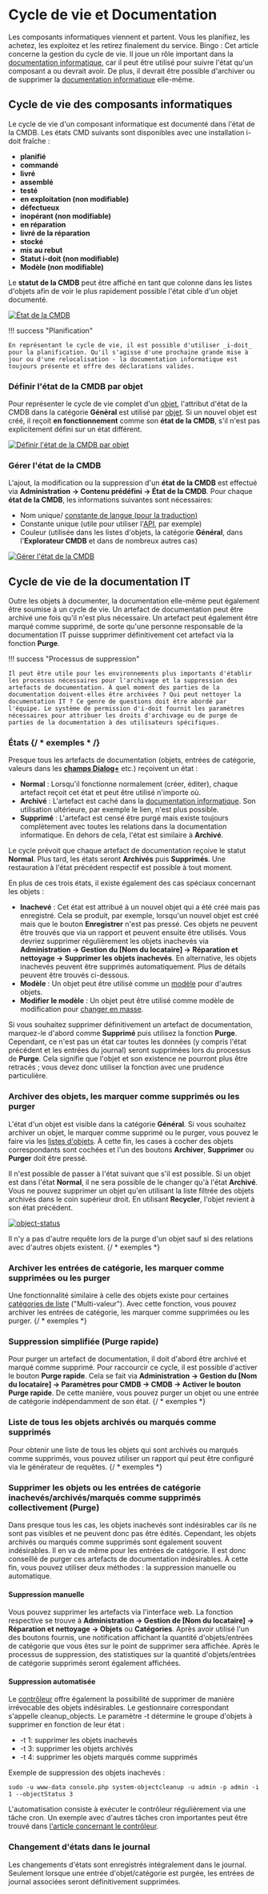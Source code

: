 # Cycle de vie et Documentation

Les composants informatiques viennent et partent. Vous les planifiez, les achetez, les exploitez et les retirez finalement du service. Bingo : Cet article concerne la gestion du cycle de vie. Il joue un rôle important dans la [documentation informatique](../glossary.md), car il peut être utilisé pour suivre l'état qu'un composant a ou devrait avoir. De plus, il devrait être possible d'archiver ou de supprimer la [documentation informatique](../glossary.md) elle-même.

## Cycle de vie des composants informatiques

Le cycle de vie d'un composant informatique est documenté dans l'état de la CMDB. Les états CMD suivants sont disponibles avec une installation i-doit fraîche :

-   **planifié**
-   **commandé**
-   **livré**
-   **assemblé**
-   **testé**
-   **en exploitation (non modifiable)**
-   **défectueux**
-   **inopérant (non modifiable)**
-   **en réparation**
-   **livré de la réparation**
-   **stocké**
-   **mis au rebut**
-   **Statut i-doit (non modifiable)**
-   **Modèle (non modifiable)**

Le **statut de la CMDB** peut être affiché en tant que colonne dans les listes d'objets afin de voir le plus rapidement possible l'état cible d'un objet documenté.

[![État de la CMDB](../assets/images/en/basics/life-and-documentation-cycle/1-ladc.png)](../assets/images/en/basics/life-and-documentation-cycle/1-ladc.png)

!!! success "Planification"

    En représentant le cycle de vie, il est possible d'utiliser _i-doit_ pour la planification. Qu'il s'agisse d'une prochaine grande mise à jour ou d'une relocalisation - la documentation informatique est toujours présente et offre des déclarations valides.

### Définir l'état de la CMDB par objet

Pour représenter le cycle de vie complet d'un [objet](../glossary.md), l'attribut d'état de la CMDB dans la catégorie **Général** est utilisé par [objet](../glossary.md). Si un nouvel objet est créé, il reçoit **en fonctionnement** comme son **état de la CMDB**, s'il n'est pas explicitement défini sur un état différent.

[![Définir l'état de la CMDB par objet](../assets/images/en/basics/life-and-documentation-cycle/2-ladc.png)](../assets/images/en/basics/life-and-documentation-cycle/2-ladc.png)

### Gérer l'état de la CMDB

L'ajout, la modification ou la suppression d'un **état de la CMDB** est effectué via **Administration → Contenu prédéfini → État de la CMDB**. Pour chaque **état de la CMDB**, les informations suivantes sont nécessaires:

-   Nom unique/ [constante de langue (pour la traduction)](../system-administration/localization.md)
-   Constante unique (utile pour utiliser l'[API](../i-doit-pro-add-ons/api/index.md), par exemple)
-   Couleur (utilisée dans les listes d'objets, la catégorie **Général**, dans l'**Explorateur CMDB** et dans de nombreux autres cas)

[![Gérer l'état de la CMDB](../assets/images/en/basics/life-and-documentation-cycle/3-ladc.png)](../assets/images/en/basics/life-and-documentation-cycle/3-ladc.png)

## Cycle de vie de la documentation IT

Outre les objets à documenter, la documentation elle-même peut également être soumise à un cycle de vie. Un artefact de documentation peut être archivé une fois qu'il n'est plus nécessaire. Un artefact peut également être marqué comme supprimé, de sorte qu'une personne responsable de la documentation IT puisse supprimer définitivement cet artefact via la fonction **Purge**.

!!! success "Processus de suppression"

    Il peut être utile pour les environnements plus importants d'établir les processus nécessaires pour l'archivage et la suppression des artefacts de documentation. À quel moment des parties de la documentation doivent-elles être archivées ? Qui peut nettoyer la documentation IT ? Ce genre de questions doit être abordé par l'équipe. Le système de permission d'i-doit fournit les paramètres nécessaires pour attribuer les droits d'archivage ou de purge de parties de la documentation à des utilisateurs spécifiques.

### États {/ * exemples * /}

Presque tous les artefacts de documentation (objets, entrées de catégorie, valeurs dans les [**champs Dialog+**](./dialog-admin.md) etc.) reçoivent un état :

-   **Normal** : Lorsqu'il fonctionne normalement (créer, éditer), chaque artefact reçoit cet état et peut être utilisé n'importe où.
-   **Archivé** : L'artefact est caché dans la [documentation informatique](../glossary.md). Son utilisation ultérieure, par exemple le lien, n'est plus possible.
-   **Supprimé** : L'artefact est censé être purgé mais existe toujours complètement avec toutes les relations dans la documentation informatique. En dehors de cela, l'état est similaire à **Archivé**.

Le cycle prévoit que chaque artefact de documentation reçoive le statut **Normal**. Plus tard, les états seront **Archivés** puis **Supprimés**. Une restauration à l'état précédent respectif est possible à tout moment.

En plus de ces trois états, il existe également des cas spéciaux concernant les objets :

-   **Inachevé** : Cet état est attribué à un nouvel objet qui a été créé mais pas enregistré. Cela se produit, par exemple, lorsqu'un nouvel objet est créé mais que le bouton **Enregistrer** n'est pas pressé. Ces objets ne peuvent être trouvés que via un rapport et peuvent ensuite être utilisés. Vous devriez supprimer régulièrement les objets inachevés via **Administration → Gestion du [Nom du locataire] → Réparation et nettoyage → Supprimer les objets inachevés**. En alternative, les objets inachevés peuvent être supprimés automatiquement. Plus de détails peuvent être trouvés ci-dessous.
-   **Modèle** : Un objet peut être utilisé comme un [modèle](../efficient-documentation/templates.md) pour d'autres objets.
-   **Modifier le modèle** : Un objet peut être utilisé comme modèle de modification pour [changer en masse](../efficient-documentation/mass-change.md).

Si vous souhaitez supprimer définitivement un artefact de documentation, marquez-le d'abord comme **Supprimé** puis utilisez la fonction **Purge**. Cependant, ce n'est pas un état car toutes les données (y compris l'état précédent et les entrées du journal) seront supprimées lors du processus de **Purge**. Cela signifie que l'objet et son existence ne pourront plus être retracés ; vous devez donc utiliser la fonction avec une prudence particulière.

### Archiver des objets, les marquer comme supprimés ou les purger

L'état d'un objet est visible dans la catégorie **Général**. Si vous souhaitez archiver un objet, le marquer comme supprimé ou le purger, vous pouvez le faire via les [listes d'objets](./object-list/index.md). À cette fin, les cases à cocher des objets correspondants sont cochées et l'un des boutons **Archiver**, **Supprimer** ou **Purger** doit être pressé.

Il n'est possible de passer à l'état suivant que s'il est possible. Si un objet est dans l'état **Normal**, il ne sera possible de le changer qu'à l'état **Archivé**. Vous ne pouvez supprimer un objet qu'en utilisant la liste filtrée des objets archivés dans le coin supérieur droit. En utilisant **Recycler**, l'objet revient à son état précédent.


[![object-status](../assets/images/en/basics/life-and-documentation-cycle/4-ladc.png)](../assets/images/en/basics/life-and-documentation-cycle/4-ladc.png)

Il n'y a pas d'autre requête lors de la purge d'un objet sauf si des relations avec d'autres objets existent. {/ * exemples *}

### Archiver les entrées de catégorie, les marquer comme supprimées ou les purger

Une fonctionnalité similaire à celle des objets existe pour certaines [catégories de liste](../glossary.md) ("Multi-valeur"). Avec cette fonction, vous pouvez archiver les entrées de catégorie, les marquer comme supprimées ou les purger. {/ * exemples *}

### Suppression simplifiée (Purge rapide)

Pour purger un artefact de documentation, il doit d'abord être archivé et marqué comme supprimé. Pour raccourcir ce cycle, il est possible d'activer le bouton **Purge rapide**. Cela se fait via **Administration → Gestion du [Nom du locataire] → Paramètres pour CMDB → CMDB → Activer le bouton Purge rapide**. De cette manière, vous pouvez purger un objet ou une entrée de catégorie indépendamment de son état. {/ * exemples *}

### Liste de tous les objets archivés ou marqués comme supprimés

Pour obtenir une liste de tous les objets qui sont archivés ou marqués comme supprimés, vous pouvez utiliser un rapport qui peut être configuré via le générateur de requêtes. {/ * exemples *}

### Supprimer les objets ou les entrées de catégorie inachevés/archivés/marqués comme supprimés collectivement (**Purge**)

Dans presque tous les cas, les objets inachevés sont indésirables car ils ne sont pas visibles et ne peuvent donc pas être édités. Cependant, les objets archivés ou marqués comme supprimés sont également souvent indésirables. Il en va de même pour les entrées de catégorie. Il est donc conseillé de purger ces artefacts de documentation indésirables. À cette fin, vous pouvez utiliser deux méthodes : la suppression manuelle ou automatique.

#### Suppression manuelle

Vous pouvez supprimer les artefacts via l'interface web. La fonction respective se trouve à **Administration → Gestion de [Nom du locataire] → Réparation et nettoyage → Objets** ou **Catégories**. Après avoir utilisé l'un des boutons fournis, une notification affichant la quantité d'objets/entrées de catégorie que vous êtes sur le point de supprimer sera affichée. Après le processus de suppression, des statistiques sur la quantité d'objets/entrées de catégorie supprimés seront également affichées.

#### Suppression automatisée

Le [contrôleur](../automation-and-integration/cli/index.md) offre également la possibilité de supprimer de manière irrévocable des objets indésirables. Le gestionnaire correspondant s'appelle cleanup_objects. Le paramètre -t détermine le groupe d'objets à supprimer en fonction de leur état :

-   -t 1: supprimer les objets inachevés
-   -t 3: supprimer les objets archivés
-   -t 4: supprimer les objets marqués comme supprimés

Exemple de suppression des objets inachevés :

    sudo -u www-data console.php system-objectcleanup -u admin -p admin -i 1 --objectStatus 3

L'automatisation consiste à exécuter le contrôleur régulièrement via une tâche cron. Un exemple avec d'autres tâches cron importantes peut être trouvé dans [l'article concernant le contrôleur](../automation-and-integration/cli/index.md).

### Changement d'états dans le journal

Les changements d'états sont enregistrés intégralement dans le journal. Seulement lorsque une entrée d'objet/catégorie est purgée, les entrées de journal associées seront définitivement supprimées.
